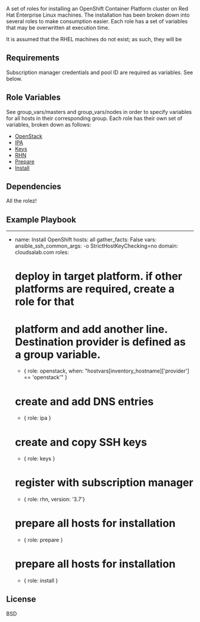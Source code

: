 A set of roles for installing an OpenShift Container Platform cluster on Red Hat Enterprise Linux machines.
The installation has been broken down into several roles to make consumption easier. Each role has a set of variables that may be overwritten at execution time.

It is assumed that the RHEL machines do not exist; as such, they will be 

Requirements
------------

Subscription manager credentials and pool ID are required as variables. See below.

Role Variables
--------------

See group_vars/masters and group_vars/nodes in order to specify variables for all hosts in their corresponding group. Each role has their own set of variables, broken down as follows:

  - [OpenStack](openstack/README.md)
  - [IPA](ipa/README.md)
  - [Keys](keys/README.md)
  - [RHN](rhn/README.md)
  - [Prepare](prepare/README.md)
  - [Install](install/README.md)

Dependencies
------------

All the rolez!

Example Playbook
----------------

---
- name: Install OpenShift
  hosts: all
  gather_facts: False
  vars:
    ansible_ssh_common_args: -o StrictHostKeyChecking=no
    domain: cloudsalab.com
  roles:
    # deploy in target platform. if other platforms are required, create a role for that
    # platform and add another line. Destination provider is defined as a group variable.
    - { role: openstack, when: "hostvars[inventory_hostname]['provider'] == 'openstack'" }

    # create and add DNS entries
    - { role: ipa }

    # create and copy SSH keys
    - { role: keys }    

    # register with subscription manager
    - { role: rhn, version: '3.7'}

    # prepare all hosts for installation
    - { role: prepare } 

    # prepare all hosts for installation
    - { role: install }

License
-------

BSD